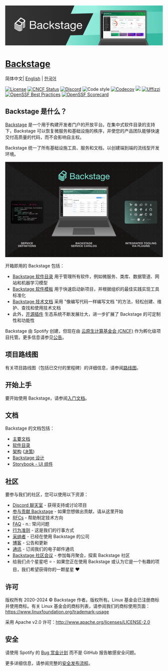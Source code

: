 [![headline](docs/assets/headline.png)](https://backstage.io/)

# [Backstage](https://backstage.io)

简体中文\| [English](README.md) \| [한국어](README-ko_kr.md)

[![License](https://img.shields.io/badge/License-Apache%202.0-blue.svg)](https://opensource.org/licenses/Apache-2.0)
[![CNCF Status](https://img.shields.io/badge/cncf%20status-incubation-blue.svg)](https://www.cncf.io/projects)
[![Discord](https://img.shields.io/discord/687207715902193673?logo=discord&label=Discord&color=5865F2&logoColor=white)](https://discord.gg/backstage-687207715902193673)
![Code style](https://img.shields.io/badge/code_style-prettier-ff69b4.svg)
[![Codecov](https://img.shields.io/codecov/c/github/backstage/backstage)](https://codecov.io/gh/backstage/backstage)
[![](https://img.shields.io/github/v/release/backstage/backstage)](https://github.com/backstage/backstage/releases)
[![Uffizzi](https://img.shields.io/endpoint?url=https%3A%2F%2Fapp.uffizzi.com%2Fapi%2Fv1%2Fpublic%2Fshields%2Fgithub.com%2Fbackstage%2Fbackstage)](https://app.uffizzi.com/ephemeral-environments/backstage/backstage)
[![OpenSSF Best Practices](https://bestpractices.coreinfrastructure.org/projects/7678/badge)](https://bestpractices.coreinfrastructure.org/projects/7678)
[![OpenSSF Scorecard](https://api.securityscorecards.dev/projects/github.com/backstage/backstage/badge)](https://securityscorecards.dev/viewer/?uri=github.com/backstage/backstage)

## Backstage 是什么？

[Backstage](https://backstage.io/) 是一个用于构建开发者门户的开放平台。在集中式软件目录的支持下，Backstage 可以恢复微服务和基础设施的秩序，并使您的产品团队能够快速交付高质量的代码，而不会影响自主权。

Backstage 统一了所有基础设施工具、服务和文档，以创建端到端的流线型开发环境。

![software-catalog](docs/assets/header.png)

开箱即用的 Backstage 包括：

- [Backstage 软件目录](https://backstage.io/docs/features/software-catalog/) 用于管理所有软件，例如微服务、类库、数据管道、网站和机器学习模型
- [Backstage 软件模板](https://backstage.io/docs/features/software-templates/) 用于快速启动新项目，并根据组织的最佳实践实现工具标准化
- [Backstage 技术文档](https://backstage.io/docs/features/techdocs/) 采用 "像编写代码一样编写文档 "的方法，轻松创建、维护、查找和使用技术文档
- 此外，[开源插件](https://github.com/backstage/backstage/tree/master/plugins) 生态系统不断发展壮大，进一步扩展了 Backstage 的可定制性和功能性

Backstage 由 Spotify 创建，但现在由 [云原生计算基金会 (CNCF)](https://www.cncf.io) 作为孵化级项目托管。更多信息请参见[公告](https://backstage.io/blog/2022/03/16/backstage-turns-two#out-of-the-sandbox-and-into-incubation)。

## 项目路线图

有关项目路线图（包括已交付的里程碑）的详细信息，请参阅[路线图](https://backstage.io/docs/overview/roadmap)。

## 开始上手

要开始使用 Backstage，请参阅[入门文档](https://backstage.io/docs/getting-started)。

## 文档

Backstage 的文档包括：

- [主要文档](https://backstage.io/docs)
- [软件目录](https://backstage.io/docs/features/software-catalog/)
- [架构](https://backstage.io/docs/overview/architecture-overview) ([决策](https://backstage.io/docs/architecture-decisions/))
- [Backstage 设计](https://backstage.io/docs/dls/design)
- [Storybook - UI 组件](https://backstage.io/storybook)

## 社区

要参与我们的社区，您可以使用以下资源：

- [Discord 聊天室](https://discord.gg/backstage-687207715902193673) - 获得支持或讨论项目
- [参与贡献 Backstage](https://github.com/backstage/backstage/blob/master/CONTRIBUTING.md) - 如果您想做出贡献，请从这里开始
- [RFCs](https://github.com/backstage/backstage/labels/rfc) - 帮助制定技术方向
- [FAQ](https://backstage.io/docs/FAQ) - n.: 常问问题
- [行为准则](CODE_OF_CONDUCT.md) - 这是我们的行事方式
- [采纳者](ADOPTERS.md) - 已经在使用 Backstage 的公司
- [博客](https://backstage.io/blog/) - 公告和更新
- [通讯](https://spoti.fi/backstagenewsletter) - 订阅我们的电子邮件通讯
- [Backstage 社区会议](https://github.com/backstage/community) - 参加每月聚会，探索 Backstage 社区
- 给我们点个星星吧 ⭐️ - 如果您正在使用 Backstage 或认为它是一个有趣的项目，我们希望获得你的一颗星星 ❤️

## 许可

版权所有 2020-2024 © Backstage 作者。版权所有。Linux 基金会已注册商标并使用商标。有关 Linux 基金会的商标列表，请参阅我们的商标使用页面：https://www.linuxfoundation.org/trademark-usage

采用 Apache v2.0 许可：http://www.apache.org/licenses/LICENSE-2.0

## 安全

请使用 Spotify 的 [Bug 赏金计划](https://hackerone.com/spotify) 而不是 GitHub 报告敏感安全问题。

更多详细信息，请参阅完整的[安全发布流程](SECURITY.md)。
